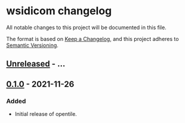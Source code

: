 # wsidicom changelog

All notable changes to this project will be documented in this file.

The format is based on [Keep a Changelog](https://keepachangelog.com/en/1.0.0/),
and this project adheres to [Semantic Versioning](https://semver.org/spec/v2.0.0.html).

## [Unreleased] - ...

## [0.1.0] - 2021-11-26
### Added
- Initial release of opentile.

[Unreleased]: https://github.com/imi-bigpicture/opentile/compare/0.1.0..HEAD
[0.1.0]: https://github.com/imi-bigpicture/opentile/tree/v0.1.0

